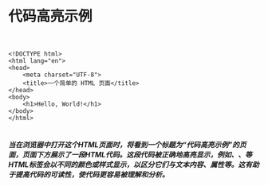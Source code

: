 <!DOCTYPE html>  
<html lang="en">  
<head>  
<meta charset="UTF-8">  
<meta name="viewport" content="width=device-width, initial-scale=1.0">  
<title>代码高亮示例</title>  
<!-- 引入 Prism.js 的 CSS 文件（你可以从 Prism 官网下载或使用 CDN） -->  
<link rel="stylesheet" href="https://cdnjs.cloudflare.com/ajax/libs/prism/1.26.0/themes/prism-okaidia.min.css">  
<style>  
    /* 你可以在这里添加自定义样式 */  
    pre code {  
        white-space: pre-wrap; /* 防止代码过长不换行 */  
    }  
</style>  
</head>  
<body>  
  
<h1>代码高亮示例</h1>  
  
<!-- 使用 <pre> 和 <code> 标签包裹代码，并指定 class="language-xxx"（xxx 为语言类型） -->  
<pre>  
    <code class="language-html">  
&lt;!DOCTYPE html&gt;  
&lt;html lang=&quot;en&quot;&gt;  
&lt;head&gt;  
    &lt;meta charset=&quot;UTF-8&quot;&gt;  
    &lt;title&gt;一个简单的 HTML 页面&lt;/title&gt;  
&lt;/head&gt;  
&lt;body&gt;  
    &lt;h1&gt;Hello, World!&lt;/h1&gt;  
&lt;/body&gt;  
&lt;/html&gt;  
    </code>  
</pre>  
  
<!-- 引入 Prism.js 的 JavaScript 文件（可以从 Prism 官网下载或使用 CDN） -->  
<script src="https://cdnjs.cloudflare.com/ajax/libs/prism/1.26.0/prism.min.js"></script>  
<script src="https://cdnjs.cloudflare.com/ajax/libs/prism/1.26.0/components/prism-html.min.js"></script>  
<!-- 如果需要高亮其他语言，请引入相应的 Prism 组件 -->  
  
<!-- Prism.js 会自动寻找 class="language-xxx" 的 <code> 元素并应用高亮 -->  
  
</body> 


</html>

<h5>当在浏览器中打开这个HTML页面时，将看到一个标题为“代码高亮示例”的页面，页面下方展示了一段HTML代码。这段代码被正确地高亮显示，例如<!DOCTYPE html>、<html>、<head>等HTML标签会以不同的颜色或样式显示，以区分它们与文本内容、属性等。这有助于提高代码的可读性，使代码更容易被理解和分析。<h5>
